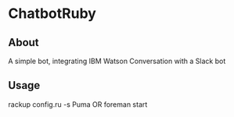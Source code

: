 ChatbotRuby
=============

## About

A simple bot, integrating IBM Watson Conversation with a Slack bot

## Usage

rackup config.ru -s Puma OR foreman start
